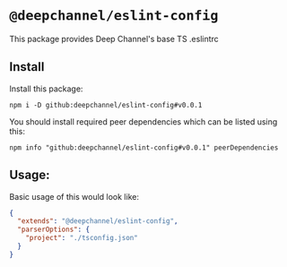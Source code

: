 # `@deepchannel/eslint-config`

This package provides Deep Channel's base TS .eslintrc

## Install

Install this package:

```
npm i -D github:deepchannel/eslint-config#v0.0.1
```

You should install required peer dependencies which can be listed using this:

```
npm info "github:deepchannel/eslint-config#v0.0.1" peerDependencies
```

## Usage:

Basic usage of this would look like:

```json
{
  "extends": "@deepchannel/eslint-config",
  "parserOptions": {
    "project": "./tsconfig.json"
  }
}
```
